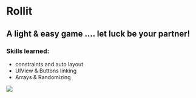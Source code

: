 # Rollit
## A light & easy game .... let luck be your partner!
### Skills learned:
* constraints and auto layout
* UIView & Buttons linking
* Arrays & Randomizing


![](\images/Screenshot%202020-09-03%20at%208.59.59%20PM.png)
